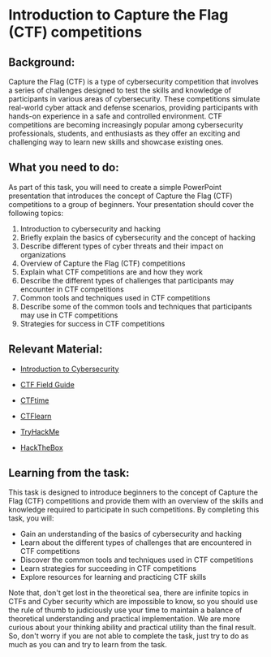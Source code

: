 # Introduction to Capture the Flag (CTF) competitions

## Background:
Capture the Flag (CTF) is a type of cybersecurity competition that involves a series of challenges designed to test the skills and knowledge of participants in various areas of cybersecurity. These competitions simulate real-world cyber attack and defense scenarios, providing participants with hands-on experience in a safe and controlled environment. CTF competitions are becoming increasingly popular among cybersecurity professionals, students, and enthusiasts as they offer an exciting and challenging way to learn new skills and showcase existing ones.

## What you need to do:

As part of this task, you will need to create a simple PowerPoint presentation that introduces the concept of Capture the Flag (CTF) competitions to a group of beginners. Your presentation should cover the following topics:

1. Introduction to cybersecurity and hacking
2. Briefly explain the basics of cybersecurity and the concept of hacking
3. Describe different types of cyber threats and their impact on organizations
4. Overview of Capture the Flag (CTF) competitions
5. Explain what CTF competitions are and how they work
6. Describe the different types of challenges that participants may encounter in CTF competitions
7. Common tools and techniques used in CTF competitions
8. Describe some of the common tools and techniques that participants may use in CTF competitions
9. Strategies for success in CTF competitions


## Relevant Material:

- [Introduction to Cybersecurity](https://www.coursera.org/learn/cybersecurity-basics)

- [CTF Field Guide](https://trailofbits.github.io/ctf/)

- [CTFtime](https://ctftime.org/)

- [CTFlearn](https://ctflearn.com/)

- [TryHackMe](https://tryhackme.com/)

- [HackTheBox](https://www.hackthebox.eu/)

## Learning from the task:

This task is designed to introduce beginners to the concept of Capture the Flag (CTF) competitions and provide them with an overview of the skills and knowledge required to participate in such competitions. By completing this task, you will:

- Gain an understanding of the basics of cybersecurity and hacking
- Learn about the different types of challenges that are encountered in CTF competitions
- Discover the common tools and techniques used in CTF competitions
- Learn strategies for succeeding in CTF competitions
- Explore resources for learning and practicing CTF skills

Note that, don't get lost in the theoretical sea, there are infinite topics in CTFs and Cyber security which are impossible to know, so you should use the rule of thumb to judiciously use your time to maintain a balance of theoretical understanding and practical implementation. We are more curious about your thinking ability and practical utility than the final result. So, don't worry if you are not able to complete the task, just try to do as much as you can and try to learn from the task.
